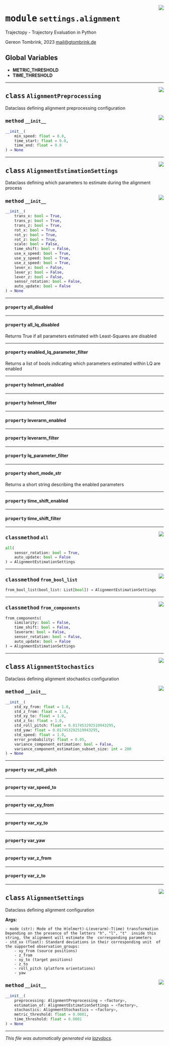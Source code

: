 <!-- markdownlint-disable -->

<a href="..\trajectopy_core\settings\alignment.py#L0"><img align="right" style="float:right;" src="https://img.shields.io/badge/-source-cccccc?style=flat-square"></a>

# <kbd>module</kbd> `settings.alignment`
Trajectopy - Trajectory Evaluation in Python 

Gereon Tombrink, 2023 mail@gtombrink.de 

**Global Variables**
---------------
- **METRIC_THRESHOLD**
- **TIME_THRESHOLD**


---

<a href="..\trajectopy_core\settings\alignment.py#L17"><img align="right" style="float:right;" src="https://img.shields.io/badge/-source-cccccc?style=flat-square"></a>

## <kbd>class</kbd> `AlignmentPreprocessing`
Dataclass defining alignment preprocessing configuration 

<a href="..\<string>"><img align="right" style="float:right;" src="https://img.shields.io/badge/-source-cccccc?style=flat-square"></a>

### <kbd>method</kbd> `__init__`

```python
__init__(
    min_speed: float = 0.0,
    time_start: float = 0.0,
    time_end: float = 0.0
) → None
```









---

<a href="..\trajectopy_core\settings\alignment.py#L26"><img align="right" style="float:right;" src="https://img.shields.io/badge/-source-cccccc?style=flat-square"></a>

## <kbd>class</kbd> `AlignmentEstimationSettings`
Dataclass defining which parameters to estimate during the alignment process 

<a href="..\<string>"><img align="right" style="float:right;" src="https://img.shields.io/badge/-source-cccccc?style=flat-square"></a>

### <kbd>method</kbd> `__init__`

```python
__init__(
    trans_x: bool = True,
    trans_y: bool = True,
    trans_z: bool = True,
    rot_x: bool = True,
    rot_y: bool = True,
    rot_z: bool = True,
    scale: bool = False,
    time_shift: bool = False,
    use_x_speed: bool = True,
    use_y_speed: bool = True,
    use_z_speed: bool = True,
    lever_x: bool = False,
    lever_y: bool = False,
    lever_z: bool = False,
    sensor_rotation: bool = False,
    auto_update: bool = False
) → None
```






---

#### <kbd>property</kbd> all_disabled





---

#### <kbd>property</kbd> all_lq_disabled

Returns True if all parameters estimated with Least-Squares are disabled 

---

#### <kbd>property</kbd> enabled_lq_parameter_filter

Returns a list of bools indicating which parameters estimated within LQ are enabled 

---

#### <kbd>property</kbd> helmert_enabled





---

#### <kbd>property</kbd> helmert_filter





---

#### <kbd>property</kbd> leverarm_enabled





---

#### <kbd>property</kbd> leverarm_filter





---

#### <kbd>property</kbd> lq_parameter_filter





---

#### <kbd>property</kbd> short_mode_str

Returns a short string describing the enabled parameters 

---

#### <kbd>property</kbd> time_shift_enabled





---

#### <kbd>property</kbd> time_shift_filter







---

<a href="..\trajectopy_core\settings\alignment.py#L85"><img align="right" style="float:right;" src="https://img.shields.io/badge/-source-cccccc?style=flat-square"></a>

### <kbd>classmethod</kbd> `all`

```python
all(
    sensor_rotation: bool = True,
    auto_update: bool = False
) → AlignmentEstimationSettings
```





---

<a href="..\trajectopy_core\settings\alignment.py#L106"><img align="right" style="float:right;" src="https://img.shields.io/badge/-source-cccccc?style=flat-square"></a>

### <kbd>classmethod</kbd> `from_bool_list`

```python
from_bool_list(bool_list: List[bool]) → AlignmentEstimationSettings
```





---

<a href="..\trajectopy_core\settings\alignment.py#L57"><img align="right" style="float:right;" src="https://img.shields.io/badge/-source-cccccc?style=flat-square"></a>

### <kbd>classmethod</kbd> `from_components`

```python
from_components(
    similarity: bool = False,
    time_shift: bool = False,
    leverarm: bool = False,
    sensor_rotation: bool = False,
    auto_update: bool = False
) → AlignmentEstimationSettings
```






---

<a href="..\trajectopy_core\settings\alignment.py#L217"><img align="right" style="float:right;" src="https://img.shields.io/badge/-source-cccccc?style=flat-square"></a>

## <kbd>class</kbd> `AlignmentStochastics`
Dataclass defining alignment stochastics configuration 

<a href="..\<string>"><img align="right" style="float:right;" src="https://img.shields.io/badge/-source-cccccc?style=flat-square"></a>

### <kbd>method</kbd> `__init__`

```python
__init__(
    std_xy_from: float = 1.0,
    std_z_from: float = 1.0,
    std_xy_to: float = 1.0,
    std_z_to: float = 1.0,
    std_roll_pitch: float = 0.017453292519943295,
    std_yaw: float = 0.017453292519943295,
    std_speed: float = 1.0,
    error_probability: float = 0.05,
    variance_component_estimation: bool = False,
    variance_component_estimation_subset_size: int = 200
) → None
```






---

#### <kbd>property</kbd> var_roll_pitch





---

#### <kbd>property</kbd> var_speed_to





---

#### <kbd>property</kbd> var_xy_from





---

#### <kbd>property</kbd> var_xy_to





---

#### <kbd>property</kbd> var_yaw





---

#### <kbd>property</kbd> var_z_from





---

#### <kbd>property</kbd> var_z_to








---

<a href="..\trajectopy_core\settings\alignment.py#L261"><img align="right" style="float:right;" src="https://img.shields.io/badge/-source-cccccc?style=flat-square"></a>

## <kbd>class</kbd> `AlignmentSettings`
Dataclass defining alignment configuration 



**Args:**
 


    - mode (str): Mode of the H(elmert)-L(everarm)-T(ime) transformation  Depending on the presence of the letters "h", "l", "t"  inside this string, the alignment will estimate the  corresponding parameters 
    - std_xx (float): Standard deviations in their corresponding unit  of the supported observation_groups: 
        - xy_from (source positions) 
        - z_from 
        - xy_to (target positions) 
        - z_to 
        - roll_pitch (platform orientations) 
        - yaw 

<a href="..\<string>"><img align="right" style="float:right;" src="https://img.shields.io/badge/-source-cccccc?style=flat-square"></a>

### <kbd>method</kbd> `__init__`

```python
__init__(
    preprocessing: AlignmentPreprocessing = <factory>,
    estimation_of: AlignmentEstimationSettings = <factory>,
    stochastics: AlignmentStochastics = <factory>,
    metric_threshold: float = 0.0001,
    time_threshold: float = 0.0001
) → None
```











---

_This file was automatically generated via [lazydocs](https://github.com/ml-tooling/lazydocs)._
